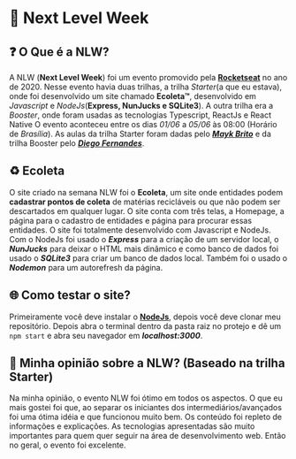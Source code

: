 # 🚀 Next Level Week

## ❓ O Que é a NLW?
A NLW (**Next Level Week**) foi um evento promovido pela **[Rocketseat](https://youtube.com/rocketseat)** no ano de 2020. Nesse evento havia duas trilhas, a trilha _Starter_(a que eu estava), onde foi desenvolvido um site chamado **Ecoleta™**, desenvolvido em _Javascript_ e _NodeJs_(**Express, NunJucks e SQLite3**). A outra trilha era a _Booster_, onde foram usadas as tecnologias Typescript, ReactJs e React Native
O evento aconteceu entre os dias _01/06_ a _05/06_ às 08:00 (Horário de _Brasília_). As aulas da trilha Starter foram dadas pelo ***[Mayk Brito](https://github.com/maykbrito)*** e da trilha Booster pelo ***[Diego Fernandes](https://github.com/diego3g)***.

## ♻️ Ecoleta
O site criado na semana NLW foi o **Ecoleta**, um site onde entidades podem **cadastrar pontos de coleta** de matérias recicláveis ou que não podem ser descartados em qualquer lugar. O site conta com três telas, a Homepage, a página para o cadastro de entidades e página para procurar essas entidades. O site foi totalmente desenvolvido com Javascript e NodeJs. Com o NodeJs foi usado o ***Express*** para a criação de um servidor local,
o ***NunJucks*** para deixar o HTML mais dinâmico e como banco de dados foi usado o ***SQLite3*** para criar um banco de dados local. Também foi o usado o ***Nodemon*** para um autorefresh da página.

## 🌐 Como testar o site?
Primeiramente você deve instalar o **[NodeJs](https://nodejs.org)**, depois você deve clonar meu repositório. Depois abra o terminal dentro da pasta raiz no protejo e dê um ```npm start``` e abra seu navegador em ***localhost:3000***.

## 🙂 Minha opinião sobre a NLW? (Baseado na trilha Starter)
Na minha opinião, o evento NLW foi ótimo em todos os aspectos. O que eu mais gostei foi que, ao separar os iniciantes dos intermediários/avançados foi uma ótima idéia e que funcionou muito bem. Os conteúdo foi repleto de informações e explicações. As tecnologias apresentadas são muito importantes para quem quer seguir na área de desenvolvimento web. Então no geral, o evento foi excelente.
